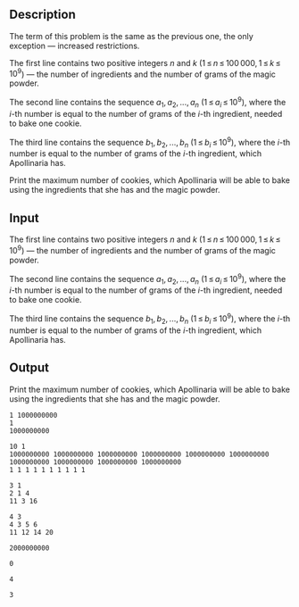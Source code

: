 ## Description

<div><p>The term of this problem is the same as the previous one, the only exception — increased restrictions.</p></div><div class="input-specification"><p>The first line contains two positive integers <span class="tex-span"><i>n</i></span> and <span class="tex-span"><i>k</i></span> (<span class="tex-span">1 ≤ <i>n</i> ≤ 100 000, 1 ≤ <i>k</i> ≤ 10<sup class="upper-index">9</sup></span>) — the number of ingredients and the number of grams of the magic powder.</p><p>The second line contains the sequence <span class="tex-span"><i>a</i><sub class="lower-index">1</sub>, <i>a</i><sub class="lower-index">2</sub>, ..., <i>a</i><sub class="lower-index"><i>n</i></sub></span> (<span class="tex-span">1 ≤ <i>a</i><sub class="lower-index"><i>i</i></sub> ≤ 10<sup class="upper-index">9</sup></span>), where the <span class="tex-span"><i>i</i></span>-th number is equal to the number of grams of the <span class="tex-span"><i>i</i></span>-th ingredient, needed to bake one cookie.</p><p>The third line contains the sequence <span class="tex-span"><i>b</i><sub class="lower-index">1</sub>, <i>b</i><sub class="lower-index">2</sub>, ..., <i>b</i><sub class="lower-index"><i>n</i></sub></span> (<span class="tex-span">1 ≤ <i>b</i><sub class="lower-index"><i>i</i></sub> ≤ 10<sup class="upper-index">9</sup></span>), where the <span class="tex-span"><i>i</i></span>-th number is equal to the number of grams of the <span class="tex-span"><i>i</i></span>-th ingredient, which Apollinaria has.</p></div><div class="output-specification"><p>Print the maximum number of cookies, which Apollinaria will be able to bake using the ingredients that she has and the magic powder.</p></div>

## Input

<p>The first line contains two positive integers <span class="tex-span"><i>n</i></span> and <span class="tex-span"><i>k</i></span> (<span class="tex-span">1 ≤ <i>n</i> ≤ 100 000, 1 ≤ <i>k</i> ≤ 10<sup class="upper-index">9</sup></span>) — the number of ingredients and the number of grams of the magic powder.</p><p>The second line contains the sequence <span class="tex-span"><i>a</i><sub class="lower-index">1</sub>, <i>a</i><sub class="lower-index">2</sub>, ..., <i>a</i><sub class="lower-index"><i>n</i></sub></span> (<span class="tex-span">1 ≤ <i>a</i><sub class="lower-index"><i>i</i></sub> ≤ 10<sup class="upper-index">9</sup></span>), where the <span class="tex-span"><i>i</i></span>-th number is equal to the number of grams of the <span class="tex-span"><i>i</i></span>-th ingredient, needed to bake one cookie.</p><p>The third line contains the sequence <span class="tex-span"><i>b</i><sub class="lower-index">1</sub>, <i>b</i><sub class="lower-index">2</sub>, ..., <i>b</i><sub class="lower-index"><i>n</i></sub></span> (<span class="tex-span">1 ≤ <i>b</i><sub class="lower-index"><i>i</i></sub> ≤ 10<sup class="upper-index">9</sup></span>), where the <span class="tex-span"><i>i</i></span>-th number is equal to the number of grams of the <span class="tex-span"><i>i</i></span>-th ingredient, which Apollinaria has.</p>

## Output

<p>Print the maximum number of cookies, which Apollinaria will be able to bake using the ingredients that she has and the magic powder.</p>





```input1
1 1000000000
1
1000000000

```




```input2
10 1
1000000000 1000000000 1000000000 1000000000 1000000000 1000000000 1000000000 1000000000 1000000000 1000000000
1 1 1 1 1 1 1 1 1 1

```




```input3
3 1
2 1 4
11 3 16

```




```input4
4 3
4 3 5 6
11 12 14 20

```




```output1
2000000000

```




```output2
0

```




```output3
4

```




```output4
3

```


